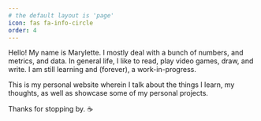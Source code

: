 ```yaml
---
# the default layout is 'page'
icon: fas fa-info-circle
order: 4
---
```


Hello! My name is Marylette. I mostly deal with a bunch of numbers, and metrics, and data. In general life, I like to read, play video games, draw, and write. I am still learning and (forever), a work-in-progress.

This is my personal website wherein I talk about the things I learn, my thoughts, as well as showcase some of my personal projects. 

Thanks for stopping by. ☕